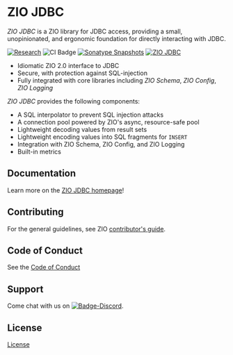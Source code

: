 [//]: # (This file was autogenerated using `zio-sbt-website` plugin via `sbt generateReadme` command.)
[//]: # (So please do not edit it manually. Instead, change "docs/index.md" file or sbt setting keys)
[//]: # (e.g. "readmeDocumentation" and "readmeSupport".)

# ZIO JDBC

_ZIO JDBC_ is a ZIO library for JDBC access, providing a small, unopinionated, and ergonomic foundation for directly interacting with JDBC.

[![Research](https://img.shields.io/badge/Project%20Stage-Research-yellow.svg)](https://github.com/zio/zio/wiki/Project-Stages) ![CI Badge](https://github.com/zio/zio-jdbc/workflows/CI/badge.svg) [![Sonatype Snapshots](https://img.shields.io/nexus/s/https/oss.sonatype.org/dev.zio/zio-jdbc_2.13.svg?label=Sonatype%20Snapshot)](https://oss.sonatype.org/content/repositories/snapshots/dev/zio/zio-jdbc_2.13/) [![ZIO JDBC](https://img.shields.io/github/stars/zio/zio-jdbc?style=social)](https://github.com/zio/zio-jdbc)

- Idiomatic ZIO 2.0 interface to JDBC
- Secure, with protection against SQL-injection
- Fully integrated with core libraries including _ZIO Schema_, _ZIO Config_, _ZIO Logging_

_ZIO JDBC_ provides the following components:

 - A SQL interpolator to prevent SQL injection attacks
 - A connection pool powered by ZIO's async, resource-safe pool
 - Lightweight decoding values from result sets 
 - Lightweight encoding values into SQL fragments for `INSERT`
 - Integration with ZIO Schema, ZIO Config, and ZIO Logging
 - Built-in metrics

## Documentation

Learn more on the [ZIO JDBC homepage](https://zio.dev/zio-jdbc/)!

## Contributing

For the general guidelines, see ZIO [contributor's guide](https://zio.dev/about/contributing).

## Code of Conduct

See the [Code of Conduct](https://zio.dev/about/code-of-conduct)

## Support

Come chat with us on [![Badge-Discord]][Link-Discord].

[Badge-Discord]: https://img.shields.io/discord/629491597070827530?logo=discord "chat on discord"
[Link-Discord]: https://discord.gg/2ccFBr4 "Discord"

## License

[License](LICENSE)
